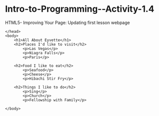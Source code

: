 # Intro-to-Programming--Activity-1.4
HTML5- Improving Your Page: Updating first lesson webpage

<!DOCTYPE html>
<html>
    <head>
        <title>Activity 1</title>
    
    </head>
    <body>
        <h1>All About Eyvette</h1>
        <h2>Places I'd like to visit</h2>
            <p>Las Vegas</p>
            <p>Niagra Falls</p>
            <p>Paris</p>
        
        <h2>Food I like to eat</h2>
            <p>Seafood</p>
            <p>Cheese</p>
            <p>Hibachi Stir Fry</p>
        
        <h2>Things I like to do</h2>
            <p>Sing</p>
            <p>Church</p>
            <p>Fellowship with Family</p>
    
    </body>

</html>
